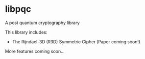 # libpqc
A post quantum cryptography library

This library includes:
* The Rijndael-3D (R3D) Symmetric Cipher (Paper coming soon!)

More features coming soon...

